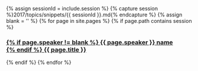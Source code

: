 {% assign sessionId = include.session %}
{% capture session %}2017/topics/snippets/{{ sessionId }}.md{% endcapture %}
{% assign blank = '' %}
  {% for page in site.pages %}
      {% if page.path contains session %}
      <h3>
        <a href="/2017/topics/#{{ page.id }}">
          {% if page.speaker != blank %}
            <span class="name"> {{ page.speaker }}</span> name<br />
          {% endif %}
          {{ page.title  }}
        </a>
      </h3>
        {% endif %}
  {% endfor %}
